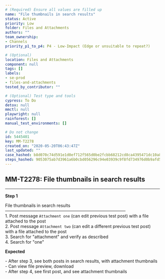 ```yaml
---
# (Required) Ensure all values are filled up
name: "File thumbnails in search results"
status: Active
priority: Low
folder: Files and Attachments
authors: ""
team_ownership:
- Channels
priority_p1_to_p4: P4 - Low-Impact (Edge or unsuitable to repeat?)

# (Optional)
location: Files and Attachments
component: null
tags: []
labels:
- se-prod
- files-and-attachments
tested_by_contributor: ""

# (Optional) Test type and tools
cypress: To Do
detox: null
mmctl: null
playwright: null
rainforest: []
manual_test_environments: []

# Do not change
id: 5445401
key: MM-T2278
created_on: "2020-05-20T06:43:47Z"
last_updated: ""
case_hashed: b8d070c74d591e1d0ef712f565d0be2fcbb68212cd8ca4395471dc10a807092aa626d4fdb79ee7be49c86efb918cbdce
steps_hashed: 9053075ab7d3961a6b0cbd056296c94e03939c9f8fd734976d0b9afd5f6620aa47ea2a118e435c6d966d5343577f1149
---
```


<!-- (Auto-generated) Based on frontmatter's "key" and "name" -->

## MM-T2278: File thumbnails in search results

---

**Step 1**

File thumbnails in search results\
————————————————————————————\
1\. Post message `Attachment one` (can edit previous test post) with a file attached to the post\
2\. Post message `Attachment two` (can edit a different previous test post) with a file attached to the post\
3\. Search for "attachment" and verify as described\
4\. Search for "one"

**Expected**

\- After step 3, see both posts in search results, with attachment thumbnails\
\- Can view file preview, download\
\- After step 4, see first post, and see attachment thumbnails
